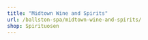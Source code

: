```yaml
---
title: "Midtown Wine and Spirits"
url: /ballston-spa/midtown-wine-and-spirits/
shop: Spirituosen
---
```

